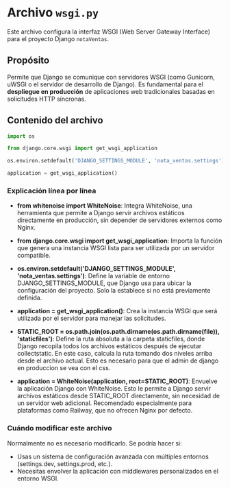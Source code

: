 # Archivo `wsgi.py`

Este archivo configura la interfaz WSGI (Web Server Gateway Interface) para el proyecto Django `notaVentas`.

## Propósito

Permite que Django se comunique con servidores WSGI (como Gunicorn, uWSGI o el servidor de desarrollo de Django). Es fundamental para el **despliegue en producción** de aplicaciones web tradicionales basadas en solicitudes HTTP síncronas.

## Contenido del archivo

```python
import os

from django.core.wsgi import get_wsgi_application

os.environ.setdefault('DJANGO_SETTINGS_MODULE', 'nota_ventas.settings')

application = get_wsgi_application()
```

### Explicación línea por línea

- **from whitenoise import WhiteNoise**: Integra WhiteNoise, una herramienta que permite a Django servir archivos estáticos directamente en producción, sin depender de servidores externos como Nginx.

- **from django.core.wsgi import get_wsgi_application**: Importa la función que genera una instancia WSGI lista para ser utilizada por un servidor compatible.

- **os.environ.setdefault('DJANGO_SETTINGS_MODULE', 'nota_ventas.settings')**: Define la variable de entorno DJANGO_SETTINGS_MODULE, que Django usa para ubicar la configuración del proyecto. Solo la establece si no está previamente definida.

- **application = get_wsgi_application()**: Crea la instancia WSGI que será utilizada por el servidor para manejar las solicitudes.

- **STATIC_ROOT = os.path.join(os.path.dirname(os.path.dirname(__file__)), 'staticfiles')**: Define la ruta absoluta a la carpeta staticfiles, donde Django recopila todos los archivos estáticos después de ejecutar collectstatic. En este caso, calcula la ruta tomando dos niveles arriba desde el archivo actual. Esto es necesario para que el admin de django en produccion se vea con el css.

- **application = WhiteNoise(application, root=STATIC_ROOT)**: Envuelve la aplicación Django con WhiteNoise. Esto le permite a Django servir archivos estáticos desde STATIC_ROOT directamente, sin necesidad de un servidor web adicional. Recomendado especialmente para plataformas como Railway, que no ofrecen Nginx por defecto.


### Cuándo modificar este archivo

Normalmente no es necesario modificarlo. Se podría hacer si:

- Usas un sistema de configuración avanzada con múltiples entornos (settings.dev, settings.prod, etc.).
- Necesitas envolver la aplicación con middlewares personalizados en el entorno WSGI.